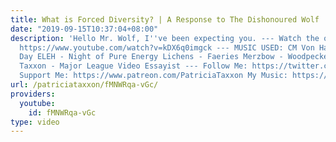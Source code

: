 ```yaml
---
title: What is Forced Diversity? | A Response to The Dishonoured Wolf
date: "2019-09-15T10:37:04+08:00"
description: 'Hello Mr. Wolf, I''ve been expecting you. --- Watch the original video:
  https://www.youtube.com/watch?v=kDX6q0imgck --- MUSIC USED: CM Von Hausswolff -
  Day ELEH - Night of Pure Energy Lichens - Faeries Merzbow - Woodpecker No 1 Eric
  Taxxon - Major League Video Essayist --- Follow Me: https://twitter.com/PatriciaTaxxon
  Support Me: https://www.patreon.com/PatriciaTaxxon My Music: https://patriciataxxon.bandcamp.com/'
url: /patriciataxxon/fMNWRqa-vGc/
providers:
  youtube:
    id: fMNWRqa-vGc
type: video
---
```

